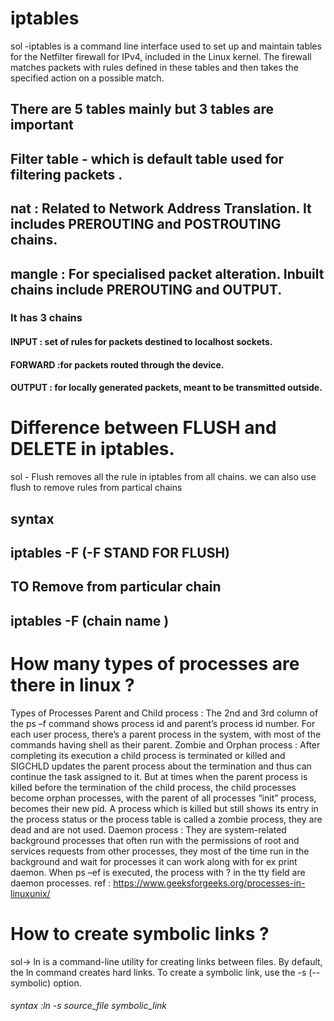 # iptables
sol -iptables is a command line interface used to set up and maintain tables for the Netfilter firewall for IPv4, included in the Linux kernel. 
The firewall matches packets with rules defined in these tables and then takes the specified action on a possible match.
## There are 5 tables mainly but 3 tables are important
## Filter table - which is default table used for filtering packets . 
## nat : Related to Network Address Translation. It includes PREROUTING and POSTROUTING chains.
## mangle : For specialised packet alteration. Inbuilt chains include PREROUTING and OUTPUT.
### It has 3 chains 
#### INPUT  : set of rules for packets destined to localhost sockets.
#### FORWARD :for packets routed through the device.
#### OUTPUT : for locally generated packets, meant to be transmitted outside.

# Difference between FLUSH and DELETE in iptables.
sol - Flush removes all the rule in iptables from all chains. we can also use flush to remove rules from partical chains
   ## syntax
   ## iptables -F (-F STAND FOR FLUSH)
   ## TO Remove from particular chain
   ## iptables -F (chain name )
# How many types of processes are there in linux  ?
   Types of Processes
   Parent and Child process : The 2nd and 3rd column of the ps –f command shows process id and parent’s process id number. For each user process, there’s a parent      process in the system, with most of the commands having shell as their parent.
   Zombie and Orphan process : After completing its execution a child process is terminated or killed and SIGCHLD updates the parent process about the termination      and thus can continue the task assigned to it. But at times when the parent process is killed before the termination of the child process, the child processes      become orphan processes, with the parent of all processes “init” process, becomes their new pid. 
   A process which is killed but still shows its entry in the process status or the process table is called a zombie process, they are dead and are not used.
   Daemon process : They are system-related background processes that often run with the permissions of root and services requests from other processes, they most      of the time run in the background and wait for processes it can work along with for ex print daemon. 
   When ps –ef is executed, the process with ? in the tty field are daemon processes.
      ref : https://www.geeksforgeeks.org/processes-in-linuxunix/

# How to create symbolic links ?
  sol-> ln is a command-line utility for creating links between files. By default, the ln command creates hard links. To create a symbolic link,
  use the -s (--symbolic) option.
 ###### syntax :ln -s source_file symbolic_link
